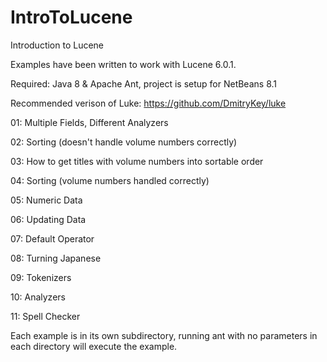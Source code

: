# IntroToLucene
Introduction to Lucene

Examples have been written to work with Lucene 6.0.1.

Required: Java 8 & Apache Ant, project is setup for NetBeans 8.1

Recommended verison of Luke: https://github.com/DmitryKey/luke

01: Multiple Fields, Different Analyzers

02: Sorting (doesn't handle volume numbers correctly)

03: How to get titles with volume numbers into sortable order

04: Sorting (volume numbers handled correctly)

05: Numeric Data

06: Updating Data

07: Default Operator

08: Turning Japanese

09: Tokenizers

10: Analyzers

11: Spell Checker

Each example is in its own subdirectory, running ant with no parameters in each directory will execute the example.
